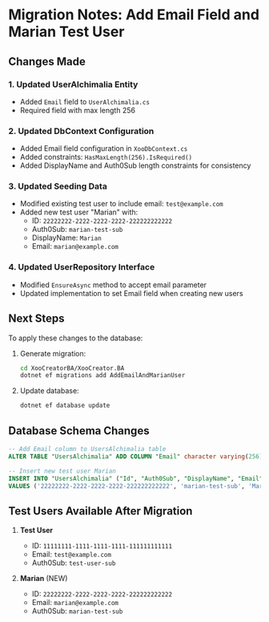 # Migration Notes: Add Email Field and Marian Test User

## Changes Made

### 1. Updated UserAlchimalia Entity
- Added `Email` field to `UserAlchimalia.cs`
- Required field with max length 256

### 2. Updated DbContext Configuration
- Added Email field configuration in `XooDbContext.cs`
- Added constraints: `HasMaxLength(256).IsRequired()`
- Added DisplayName and Auth0Sub length constraints for consistency

### 3. Updated Seeding Data
- Modified existing test user to include email: `test@example.com`
- Added new test user "Marian" with:
  - ID: `22222222-2222-2222-2222-222222222222`
  - Auth0Sub: `marian-test-sub`
  - DisplayName: `Marian`
  - Email: `marian@example.com`

### 4. Updated UserRepository Interface
- Modified `EnsureAsync` method to accept email parameter
- Updated implementation to set Email field when creating new users

## Next Steps

To apply these changes to the database:

1. Generate migration:
   ```bash
   cd XooCreatorBA/XooCreator.BA
   dotnet ef migrations add AddEmailAndMarianUser
   ```

2. Update database:
   ```bash
   dotnet ef database update
   ```

## Database Schema Changes

```sql
-- Add Email column to UsersAlchimalia table
ALTER TABLE "UsersAlchimalia" ADD COLUMN "Email" character varying(256) NOT NULL DEFAULT '';

-- Insert new test user Marian
INSERT INTO "UsersAlchimalia" ("Id", "Auth0Sub", "DisplayName", "Email", "CreatedAt") 
VALUES ('22222222-2222-2222-2222-222222222222', 'marian-test-sub', 'Marian', 'marian@example.com', NOW());
```

## Test Users Available After Migration

1. **Test User**
   - ID: `11111111-1111-1111-1111-111111111111`
   - Email: `test@example.com`
   - Auth0Sub: `test-user-sub`

2. **Marian** (NEW)
   - ID: `22222222-2222-2222-2222-222222222222`
   - Email: `marian@example.com`  
   - Auth0Sub: `marian-test-sub`
